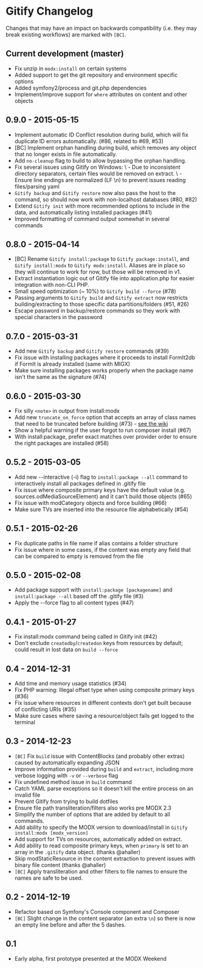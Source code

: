 # Gitify Changelog

Changes that may have an impact on backwards compatibility (i.e. they may break existing workflows) are marked with `[BC]`.

## Current development (master)
- Fix unzip in `modx:install` on certain systems
- Added support to get the git repository and environment specific options
- Added symfony2/process and git.php dependencies
- Implement/improve support for `where` attributes on content and other objects

## 0.9.0 - 2015-05-15
- Implement automatic ID Conflict resolution during build, which will fix duplicate ID errors automatically. (#86, related to #69, #53)
- [BC] Implement orphan handling during build, which removes any object that no longer exists in file automatically.
- Add `no-cleanup` flag to build to allow bypassing the orphan handling.
- Fix several issues using Gitify on Windows:
  \ - Due to inconsistent directory separators, certain files would be removed on extract.
  \ - Ensure line endings are normalized (LF \n) to prevent issues reading files/parsing yaml
- `Gitify backup` and `Gitify restore` now also pass the host to the command, so should now work with non-localhost databases (#80, #82)
- Extend `Gitify init` with more recommended options to include in the data, and automatically listing installed packages (#41)
- Improved formatting of command output somewhat in several commands

## 0.8.0 - 2015-04-14
- [BC] Rename `Gitify install:package` to `Gitify package:install`, and `Gitify install:modx` to `Gitify modx:install`. Aliases are in place so they will continue to work for now, but those will be removed in v1. 
- Extract instantiation logic out of Gitify file into application.php for easier integration with non-CLI PHP.
- Small speed optimization (~ 10%) to `Gitify build --force` (#78)
- Passing arguments to `Gitify build` and  `Gitify extract` now restricts building/extracting to those specific data partitions/folders (#51, #26)
- Escape password in backup/restore commands so they work with special characters in the password

## 0.7.0 - 2015-03-31
- Add new `Gitify backup` and `Gitify restore` commands (#39)
- Fix issue with installing packages where it proceeds to install FormIt2db if FormIt is already installed (same with MIGX)
- Make sure installing packages works properly when the package name isn't the same as the signature (#74)

## 0.6.0 - 2015-03-30
- Fix silly `<note>` in output from install:modx
- Add new `truncate_on_force` option that accepts an array of class names that need to be truncated before building (#73) - [see the wiki](https://github.com/modmore/Gitify/wiki/3.-The-.gitify-File#dealing-with-closures)
- Show a helpful warning if the user forgot to run composer install (#67)
- With install:package, prefer exact matches over provider order to ensure the right packages are installed (#58)

## 0.5.2 - 2015-03-05
- Add new --interactive (-i) flag to `install:package --all` command to interactively install all packages defined in .gitify file
- Fix issue where composite primary keys have the default value (e.g. sources.odMediaSourceElement) and it can't build those objects (#65)
- Fix issue with modCategory objects and force building (#66)
- Make sure TVs are inserted into the resource file alphabetically (#54)

## 0.5.1 - 2015-02-26
- Fix duplicate paths in file name if alias contains a folder structure
- Fix issue where in some cases, if the content was empty any field that can be compared to empty is removed from the file

## 0.5.0 - 2015-02-08

- Add package support with `install:package [packagename]` and `install:package --all` based off the .gitify file (#3)
- Apply the --force flag to all content types (#47)

## 0.4.1 - 2015-01-27

- Fix install:modx command being called in Gitify init (#42)
- Don't exclude `createdby`/`createdon` keys from resources by default; could result in lost data on `build --force`

## 0.4 - 2014-12-31

- Add time and memory usage statistics (#34)
- Fix PHP warning: Illegal offset type when using composite primary keys (#36)
- Fix issue where resources in different contexts don't get built because of conflicting URIs (#35)
- Make sure cases where saving a resource/object fails get logged to the terminal

## 0.3 - 2014-12-23

- `[BC]` Fix `build` issue with ContentBlocks (and probably other extras) caused by automatically expanding JSON
- Improve information provided during `build` and `extract`, including more verbose logging with `-v` or `--verbose` flag
- Fix undefined method issue in `build` command
- Catch YAML parse exceptions so it doesn't kill the entire process on an invalid file
- Prevent Gitify from trying to build dotfiles
- Ensure file path transliteration/filters also works pre MODX 2.3
- Simplify the number of options that are added by default to all commands.
- Add ability to specify the MODX version to download/install in `Gitify install:modx [modx_version]`
- Add support for TVs on resources, automatically added on extract.
- Add ability to read composite primary keys, when `primary` is set to an array in the `.gitify` data object. (thanks @ahaller)
- Skip modStaticResource in the content extraction to prevent issues with binary file content (thanks @ahaller)
- `[BC]` Apply transliteration and other filters to file names to ensure the names are safe to be used.

## 0.2 - 2014-12-19

- Refactor based on Symfony's Console component and Composer
- `[BC]` Slight change in the content separator (an extra `\n`) so there is now an empty line before and after the 5 dashes.

## 0.1

- Early alpha, first prototype presented at the MODX Weekend
